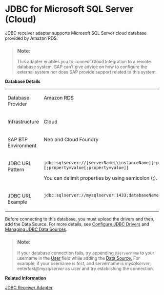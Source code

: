 <!-- loio4173d0aba45d4978bd3f583740aa09e1 -->

# JDBC for Microsoft SQL Server \(Cloud\)

JDBC receiver adapter supports Microsoft SQL Server cloud database provided by Amazon RDS.

> ### Note:  
> This adapter enables you to connect Cloud Integration to a remote database system. SAP can’t give advice on how to configure the external system nor does SAP provide support related to this system.

**Database Details**


<table>
<tr>
<td valign="top">

Database Provider

</td>
<td valign="top">

Amazon RDS

</td>
<td valign="top">

Microsoft Azure

</td>
</tr>
<tr>
<td valign="top">

Infrastructure

</td>
<td valign="top" colspan="2">

Cloud

</td>
</tr>
<tr>
<td valign="top">

SAP BTP Environment

</td>
<td valign="top" colspan="2">

Neo and Cloud Foundry

</td>
</tr>
<tr>
<td valign="top">

JDBC URL Pattern

</td>
<td valign="top">

`jdbc:sqlserver://[serverName[\instanceName][:portNumber]][;property=value[;property=value]]`

You can delimit properties by using semicolon \(;\). You can't duplicate them.

</td>
<td valign="top">

`jdbc:sqlserver://[serverName[\instanceName][:portNumber]][;property=value[;property=value]]`

You can delimit properties by using semicolon \(;\). You can't duplicate them.

</td>
</tr>
<tr>
<td valign="top">

JDBC URL Example

</td>
<td valign="top">

`jdbc:sqlserver://mysqlserver:1433;databaseName=mysqlserverdb;loginTimeout=0`

</td>
<td valign="top">

`jdbc:sqlserver://mysqlserver:1433;databaseName=mysqlserverdb;loginTimeout=0`

</td>
</tr>
</table>

Before connecting to this database, you must upload the drivers and then, add the Data Source. For more details, see [Configure JDBC Drivers](configure-jdbc-drivers-77c7d95.md) and [Managing JDBC Data Sources](managing-jdbc-data-sources-4c873fa.md).

> ### Note:  
> If your database connection fails, try appending `@servername` to your username in the [User](managing-jdbc-data-sources-4c873fa.md#loio4c873fac537248e58767f74e4a74d867__table_th1_2pq_gr) field while adding the [Data Source.](managing-jdbc-data-sources-4c873fa.md) For example, if your username is *test*, and servername is *mysqlserver*, enter*test@mysqlserver* as *User* and try establishing the connection.

**Related Information**  


[JDBC Receiver Adapter](jdbc-receiver-adapter-88be644.md "The JDBC (Java Database Connectivity) adapter enables you to connect SAP Integration Suite to cloud or on-premise databases.")

